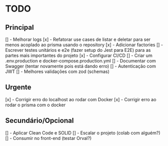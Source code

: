 # TODO

## Principal

[] - Melhorar logs
[x] - Refatorar use cases de listar e deletar para ser menos acoplado ao prisma usando o repository
[x] - Adicionar factories
[] - Escrever testes unitários e e2e (fazer setup do Jest para E2E) para as partes mais importantes do projeto
[x] - Configurar CI/CD
[] - Criar um .env.production e docker-compose.production.yml
[] - Documentar com Swagger (tentar novamente pois está dando erro)
[] - Autenticação com JWT
[] - Melhores validações com zod (schemas)

## Urgente

[x] - Corrigir erro do localhost ao rodar com Docker
[x] - Corrigir erro ao rodar o prisma com o docker

## Secundário/Opcional

[] - Aplicar Clean Code e SOLID
[] - Escalar o projeto (colab com alguém?)
[] - Consumir no front-end (testar Orval?)
